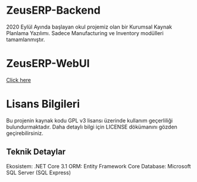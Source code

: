 # ZeusERP-Backend
2020 Eylül Ayında başlayan okul projemiz olan bir Kurumsal Kaynak Planlama Yazılımı.
Sadece Manufacturing ve Inventory modülleri tamamlanmıştır.

# ZeusERP-WebUI
[Click here](https://github.com/murathankaraca/Zeus-ERP-WebUI/tree/main/ZeusERP-WebUI-main)

# Lisans Bilgileri

Bu projenin kaynak kodu GPL v3 lisansı üzerinde kullanım geçerliliği bulundurmaktadır.
Daha detaylı bilgi için LICENSE dökümanını gözden geçirebilirsiniz.

## Teknik Detaylar

Ekosistem: .NET Core 3.1
ORM: Entity Framework Core
Database: Microsoft SQL Server (SQL Express)
